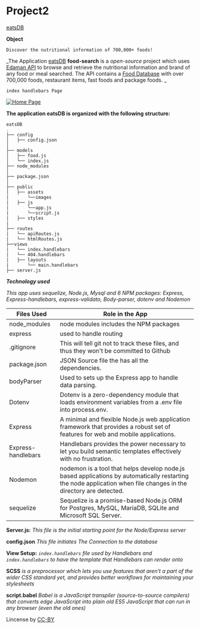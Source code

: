 # Project2

[eatsDB](https://eats-db.herokuapp.com/)

**Object**

`Discover the nutritional information of 700,000+ foods!`

_The Application [eatsDB](https://eats-db.herokuapp.com/) **food-search** is a *open-source* project which uses [Edaman API](https://developer.edamam.com/) to browse and retrieve the nutritional information and brand of any food or meal searched. The API contains a [Food Database](https://developer.edamam.com/edamam-recipe-api) with over 700,000 foods, restaurant items, fast foods and package foods.
_

`index handlebars Page`

<a href="#"><img src="#" alt="Home Page"></a>

**The application eatsDB is organized with the following structure:**

```
eatsDB
.
├── config
│   ├── config.json
│ 
├── models
│   ├── food.js
│   └── index.js
├── node_modules
│ 
├── package.json
│
├── public
│   ├── assets
|       └──images
|   ├── js
|       └──app.js
|       └──script.js
|   ├── styles
|
├── routes
|   └── apiRoutes.js
|   └── htmlRoutes.js
├──views
|   └── index.handlebars
|   └── 404.handlebars
|   ├── layouts
|       └── main.handlebars
├── server.js

```

**_Technology used_**

_This app uses sequelize, Node.js, Mysql and 6 NPM packages: Express, Express-handlebars, express-validato, Body-parser, dotenv and Nodemon_

| Files Used         | Role in the App                                                                                                                                                   |
| ------------------ | ----------------------------------------------------------------------------------------------------------------------------------------------------------------- |
| node_modules       | node modules includes the NPM packages                                                                                                                            |
| express            | used to handle routing                                                                                                                                            |
| .gitignore         | This will tell git not to track these files, and thus they won't be committed to Github                                                                           |
| package.json       | JSON Source file the has all the dependencies.                                                                                                                    |
| bodyParser         | Used to sets up the Express app to handle data parsing.                                                                                                           |
| Dotenv             | Dotenv is a zero-dependency module that loads environment variables from a .env file into process.env.                                                            |
| Express            | A minimal and flexible Node.js web application framework that provides a robust set of features for web and mobile applications.                                  |
| Express-handlebars | Handlebars provides the power necessary to let you build semantic templates effectively with no frustration.                                                      |
| Nodemon            | nodemon is a tool that helps develop node.js based applications by automatically restarting the node application when file changes in the directory are detected. |
| sequelize          | Sequelize is a promise-based Node.js ORM for Postgres, MySQL, MariaDB, SQLite and Microsoft SQL Server.                                                           |

**Server.js:** _This file is the initial starting point for the Node/Express server_

**config.json** _This file initiates The Connection to the database_

**View Setup:** _`index.handlebars` file used by Handlebars and `index.handlebars` to have the template that Handlebars can render onto_

**SCSS** _is a preprocessor which lets you use features that aren't a part of the wider CSS standard yet, and provides better workflows for maintaining your stylesheets_

**script.babel** _Babel is a JavaScript transpiler (source-to-source compilers) that converts edge JavaScript into plain old ES5 JavaScript that can run in any browser (even the old ones)_

Lincense by <a href="https://creativecommons.org/licenses/by/3.0/" rel="nofollow">CC-BY</a>
